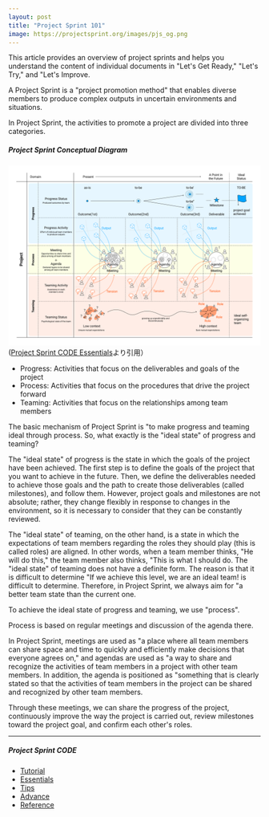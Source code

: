```yaml
---
layout: post
title: "Project Sprint 101"
image: https://projectsprint.org/images/pjs_og.png
---
```


This article provides an overview of project sprints and helps you understand the content of individual documents in "Let's Get Ready," "Let's Try," and "Let's Improve.

A Project Sprint is a "project promotion method" that enables diverse members to produce complex outputs in uncertain environments and situations.

In Project Sprint, the activities to promote a project are divided into three categories.

##### Project Sprint Conceptual Diagram
![Project Sprint Conceptual Diagram](/en/images/essentials.png)
([Project Sprint CODE Essentials](../essentials.md)より引用）

- Progress: Activities that focus on the deliverables and goals of the project
- Process: Activities that focus on the procedures that drive the project forward
- Teaming: Activities that focus on the relationships among team members

The basic mechanism of Project Sprint is "to make progress and teaming ideal through process. So, what exactly is the "ideal state" of progress and teaming?

The "ideal state" of progress is the state in which the goals of the project have been achieved. The first step is to define the goals of the project that you want to achieve in the future. Then, we define the deliverables needed to achieve those goals and the path to create those deliverables (called milestones), and follow them. However, project goals and milestones are not absolute; rather, they change flexibly in response to changes in the environment, so it is necessary to consider that they can be constantly reviewed.

The "ideal state" of teaming, on the other hand, is a state in which the expectations of team members regarding the roles they should play (this is called roles) are aligned. In other words, when a team member thinks, "He will do this," the team member also thinks, "This is what I should do. The "ideal state" of teaming does not have a definite form. The reason is that it is difficult to determine "If we achieve this level, we are an ideal team! is difficult to determine. Therefore, in Project Sprint, we always aim for "a better team state than the current one.

To achieve the ideal state of progress and teaming, we use "process".

Process is based on regular meetings and discussion of the agenda there.

In Project Sprint, meetings are used as "a place where all team members can share space and time to quickly and efficiently make decisions that everyone agrees on," and agendas are used as "a way to share and recognize the activities of team members in a project with other team members. In addition, the agenda is positioned as "something that is clearly stated so that the activities of team members in the project can be shared and recognized by other team members.

Through these meetings, we can share the progress of the project, continuously improve the way the project is carried out, review milestones toward the project goal, and confirm each other's roles.

---

##### Project Sprint CODE
- [Tutorial](../tutorial/index.md)
- [Essentials](../essentials.md)
- [Tips](../tips/index.md)
- [Advance](../advance.md)
- [Reference](../reference.md)
